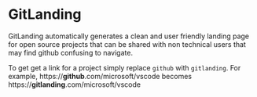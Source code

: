 # GitLanding

GitLanding automatically generates a clean and user friendly landing page for open source projects that can be shared with non technical users that may find github confusing to navigate.

To get get a link for a project simply replace `github` with `gitlanding`.
For example, https://**github**.com/microsoft/vscode becomes https://**gitlanding**.com/microsoft/vscode
